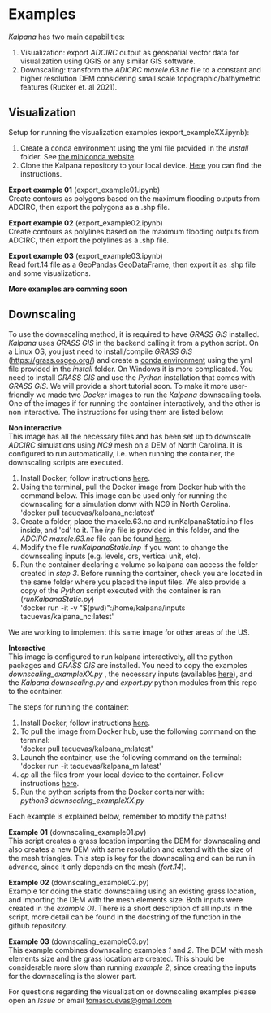 # Examples

*Kalpana* has two main capabilities:

1. Visualization: export *ADCIRC* output as geospatial vector data for visualization using QGIS or any similar GIS software.
2. Downscaling: transform the *ADICRC* *maxele.63.nc* file to a constant and higher resolution DEM considering small scale topographic/bathymetric features (Rucker et. al 2021).

## Visualization 

Setup for running the visualization examples (export_exampleXX.ipynb):
1. Create a conda environment using the yml file provided in the *install* folder. See [the miniconda website](https://conda.io/projects/conda/en/latest/user-guide/tasks/manage-environments.html).
2. Clone the Kalpana repository to your local device. [Here](https://docs.github.com/en/repositories/creating-and-managing-repositories/cloning-a-repository) you can find the instructions.

**Export example 01** (export_example01.ipynb)<br>
Create contours as polygons based on the maximum flooding outputs from ADCIRC, then export the polygons as a .shp file.

**Export example 02** (export_example02.ipynb)<br>
Create contours as polylines based on the maximum flooding outputs from ADCIRC, then export the polylines as a .shp file.

**Export example 03** (export_example03.ipynb)<br>
Read fort.14 file as a GeoPandas GeoDataFrame, then export it as .shp file and some visualizations.

**More examples are comming soon**

## Downscaling

To use the downscaling method, it is required to have *GRASS GIS* installed. *Kalpana* uses *GRASS GIS* in the backend calling it from a python script. On a Linux OS, you just need to install/compile *GRASS GIS* (https://grass.osgeo.org/) and create a [conda environment](https://conda.io/projects/conda/en/latest/user-guide/tasks/manage-environments.html) using the yml file provided in the *install* folder. On Windows it is more complicated. You need to install *GRASS GIS* and use the *Python* installation that comes with *GRASS GIS*. We will provide a short tutorial soon. To make it more user-friendly we made two *Docker* images to run the *Kalpana* downscaling tools. One of the images if for running the container interactively, and the other is non interactive. The instructions for using them are listed below:

**Non interactive**<br>
This image has all the necessary files and has been set up to downscale *ADCIRC* simulations using *NC9* mesh on a DEM of North Carolina. It is configured to run automatically, i.e. when running the container, the downscaling scripts are executed.
1. Install Docker, follow instructions [here](https://docs.docker.com/engine/install/).
2. Using the terminal, pull the Docker image from Docker hub with the command below. This image can be used only for running the downscaling for a simulation donw with NC9 in North Carolina. <br>
    'docker pull tacuevas/kalpana_nc:latest'
3. Create a folder, place the maxele.63.nc and runKalpanaStatic.inp files inside, and 'cd' to it. The *inp* file is provided in this folder, and the *ADCIRC* *maxele.63.nc* file can be found [here](https://go.ncsu.edu/kalpana-example-inputs).
4. Modify the file *runKalpanaStatic.inp* if you want to change the downscaling inputs (e.g. levels, crs, vertical unit, etc).
5. Run the container declaring a volume so kalpana can access the folder created in *step 3*. Before running the container, check you are located in the same folder where you placed the input files. We also provide a copy of the *Python* script executed with the container is ran (*runKalpanaStatic.py*)<br>
    'docker run -it -v "$(pwd)":/home/kalpana/inputs tacuevas/kalpana_nc:latest'
    

We are working to implement this same image for other areas of the US.

**Interactive**<br>
This image is configured to run kalpana interactively, all the python packages and *GRASS GIS* are installed. You need to copy the examples *downscaling_exampleXX.py* , the necessary inputs (availables [here](https://drive.google.com/drive/folders/1cbQzN4SrLs_rVlz9q8zHCKbFtQpLO5CG?usp=sharing)), and the *Kalpana* *downscaling.py* and *export.py* python modules from this repo to the container.


The steps for running the container:

1) Install Docker, follow instructions [here](https://docs.docker.com/engine/install/).
2) To pull the image from Docker hub, use the following command on the terminal: <br>
    'docker pull tacuevas/kalpana_m:latest'
3) Launch the container, use the following command on the terminal: <br>
    'docker run -it tacuevas/kalpana_m:latest'
4) *cp* all the files from your local device to the container. Follow instructions [here](https://docs.docker.com/engine/reference/commandline/cp/).
5) Run the python scripts from the Docker container with: <br>
    *python3 downscaling_exampleXX.py* 

Each example is explained below, remember to modify the paths!

**Example 01** (downscaling_example01.py)<br>
This script creates a grass location importing the DEM for downscaling and also creates a new DEM with same resolution and extend with the size of the mesh triangles. This step is key for the downscaling and can be run in advance, since it only depends on the mesh (*fort.14*).

**Example 02** (downscaling_example02.py)<br>
Example for doing the static downscaling using an existing grass location, and importing the DEM with the mesh elements size. Both inputs were created in the *example 01*. There is a short description of all inputs in the script, more detail can be found in the docstring of the function in the github repository.

**Example 03** (downscaling_example03.py)<br>
This example combines downscaling examples *1* and *2*. The DEM with mesh elements size and the grass location are created. This should be considerable more slow than running *example 2*, since creating the inputs for the downscaling is the slower part.

For questions regarding the visualization or downscaling examples please open an *Issue* or email tomascuevas@gmail.com
